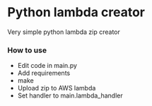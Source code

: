 # Python lambda creator
Very simple python lambda zip creator

### How to use
* Edit code in main.py
* Add requirements
* make
* Upload zip to AWS lambda
* Set handler to main.lambda_handler
